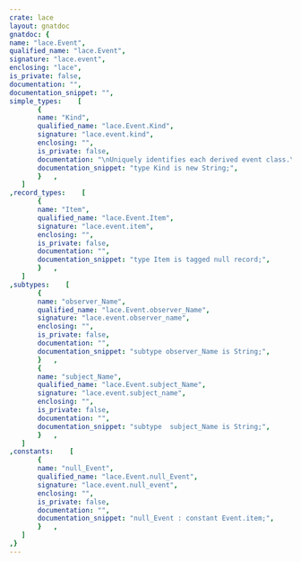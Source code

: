 ```yaml
---
crate: lace
layout: gnatdoc
gnatdoc: {
name: "lace.Event",
qualified_name: "lace.Event",
signature: "lace.event",
enclosing: "lace",
is_private: false,
documentation: "",
documentation_snippet: "",
simple_types:    [
       {
       name: "Kind",
       qualified_name: "lace.Event.Kind",
       signature: "lace.event.kind",
       enclosing: "",
       is_private: false,
       documentation: "\nUniquely identifies each derived event class.\n\nEach derived event class will have its own Kind.\n\nMaps to the extended name of 'ada.Tags.Tag_type' value of each derived\nevent class (see 'Conversions' section in 'lace.Event.utility').",
       documentation_snippet: "type Kind is new String;",
       }   ,
   ]
,record_types:    [
       {
       name: "Item",
       qualified_name: "lace.Event.Item",
       signature: "lace.event.item",
       enclosing: "",
       is_private: false,
       documentation: "",
       documentation_snippet: "type Item is tagged null record;",
       }   ,
   ]
,subtypes:    [
       {
       name: "observer_Name",
       qualified_name: "lace.Event.observer_Name",
       signature: "lace.event.observer_name",
       enclosing: "",
       is_private: false,
       documentation: "",
       documentation_snippet: "subtype observer_Name is String;",
       }   ,
       {
       name: "subject_Name",
       qualified_name: "lace.Event.subject_Name",
       signature: "lace.event.subject_name",
       enclosing: "",
       is_private: false,
       documentation: "",
       documentation_snippet: "subtype  subject_Name is String;",
       }   ,
   ]
,constants:    [
       {
       name: "null_Event",
       qualified_name: "lace.Event.null_Event",
       signature: "lace.event.null_event",
       enclosing: "",
       is_private: false,
       documentation: "",
       documentation_snippet: "null_Event : constant Event.item;",
       }   ,
   ]
,}
---
```

